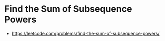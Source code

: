 # Find the Sum of Subsequence Powers

- https://leetcode.com/problems/find-the-sum-of-subsequence-powers/

```java

```
